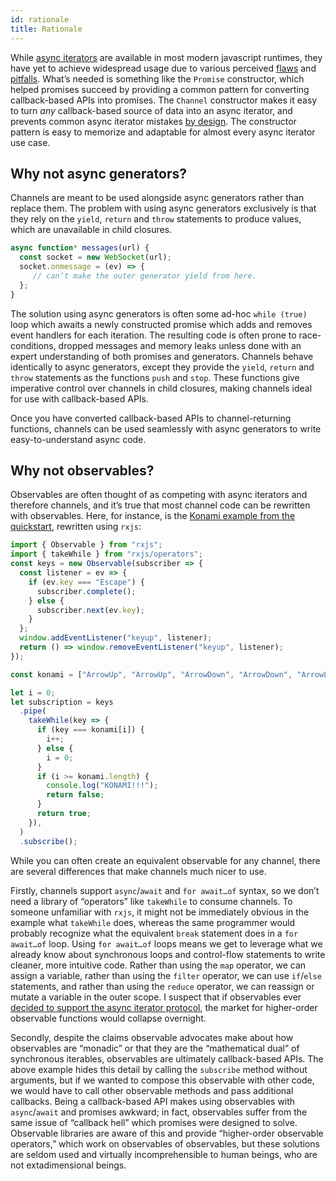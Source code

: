 ```yaml
---
id: rationale
title: Rationale
---
```


While [async iterators](https://github.com/tc39/proposal-async-iteration) are available in most modern javascript runtimes, they have yet to achieve widespread usage due to various perceived [flaws](https://github.com/apollographql/graphql-subscriptions/issues/116) and [pitfalls](https://github.com/tc39/proposal-async-iteration/issues/126). What’s needed is something like the `Promise` constructor, which helped promises succeed by providing a common pattern for converting callback-based APIs into promises. The `Channel` constructor makes it easy to turn *any* callback-based source of data into an async iterator, and prevents common async iterator mistakes [by design](safety). The constructor pattern is easy to memorize and adaptable for almost every async iterator use case.

## Why not async generators?

Channels are meant to be used alongside async generators rather than replace them. The problem with using async generators exclusively is that they rely on the `yield`, `return` and `throw` statements to produce values, which are unavailable in child closures. 

```js
async function* messages(url) {
  const socket = new WebSocket(url);
  socket.onmessage = (ev) => {
     // can’t make the outer generator yield from here.
  };
}
```

The solution using async generators is often some ad-hoc `while (true)` loop which awaits a newly constructed promise which adds and removes event handlers for each iteration. The resulting code is often prone to race-conditions, dropped messages and memory leaks unless done with an expert understanding of both promises and generators. Channels behave identically to async generators, except they provide the `yield`, `return` and `throw` statements as the functions `push` and `stop`. These functions give imperative control over channels in child closures, making channels ideal for use with callback-based APIs.

Once you have converted callback-based APIs to channel-returning functions, channels can be used seamlessly with async generators to write easy-to-understand async code.

## Why not observables?

Observables are often thought of as competing with async iterators and therefore channels, and it’s true that most channel code can be rewritten with observables. Here, for instance, is the [Konami example from the quickstart](quickstart#listening-for-the-konami-code), rewritten using `rxjs`:

```js
import { Observable } from "rxjs";
import { takeWhile } from "rxjs/operators";
const keys = new Observable(subscriber => {
  const listener = ev => {
    if (ev.key === "Escape") {
      subscriber.complete();
    } else {
      subscriber.next(ev.key);
    }
  };
  window.addEventListener("keyup", listener);
  return () => window.removeEventListener("keyup", listener);
});

const konami = ["ArrowUp", "ArrowUp", "ArrowDown", "ArrowDown", "ArrowLeft", "ArrowRight", "ArrowLeft", "ArrowRight", "b", "a"];

let i = 0;
let subscription = keys
  .pipe(
    takeWhile(key => {
      if (key === konami[i]) {
        i++;
      } else {
        i = 0;
      }
      if (i >= konami.length) {
        console.log("KONAMI!!!");
        return false;
      }
      return true;
    }),
  )
  .subscribe();
```

While you can often create an equivalent observable for any channel, there are several differences that make channels much nicer to use.

Firstly, channels support `async`/`await` and `for await…of` syntax, so we don’t need a library of “operators” like `takeWhile` to consume channels. To someone unfamiliar with `rxjs`, it might not be immediately obvious in the example what `takeWhile` does, whereas the same programmer would probably recognize what the equivalent `break` statement does in a `for await…of` loop. Using `for await…of` loops means we get to leverage what we already know about synchronous loops and control-flow statements to write cleaner, more intuitive code. Rather than using the `map` operator, we can assign a variable, rather than using the `filter` operator, we can use `if`/`else` statements, and rather than using the `reduce` operator, we can reassign or mutate a variable in the outer scope. I suspect that if observables ever [decided to support the async iterator protocol](https://github.com/ReactiveX/rxjs/issues/4002), the market for higher-order observable functions would collapse overnight.

Secondly, despite the claims observable advocates make about how observables are “monadic” or that they are the “mathematical dual” of synchronous iterables, observables are ultimately callback-based APIs. The above example hides this detail by calling the `subscribe` method without arguments, but if we wanted to compose this observable with other code, we would have to call other observable methods and pass additional callbacks. Being a callback-based API makes using observables with `async`/`await` and promises awkward; in fact, observables suffer from the same issue of “callback hell” which promises were designed to solve. Observable libraries are aware of this and provide “higher-order observable operators,” which work on observables of observables, but these solutions are seldom used and virtually incomprehensible to human beings, who are not extadimensional beings.
